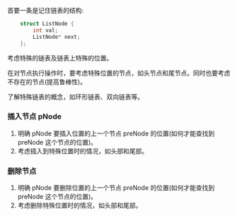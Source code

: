 
首要一条是记住链表的结构:
```c
    struct ListNode {
        int val;
        ListNode* next;
    };
```

考虑特殊的链表及链表上特殊的位置。

在对节点执行操作时，要考虑特殊位置的节点，如头节点和尾节点。同时也要考虑不存在的节点(提高鲁棒性)。

了解特殊链表的概念，如环形链表、双向链表等。

### 插入节点 pNode

1. 明确 pNode 要插入位置的上一个节点 preNode 的位置(如何才能查找到 preNode 这个节点的位置)。
2. 考虑插入到特殊位置时的情况，如头部和尾部。

### 删除节点

1. 明确 pNode 要删除位置的上一个节点 preNode 的位置(如何才能查找到 preNode 这个节点的位置)。
2. 考虑删除特殊位置时的情况，如头部和尾部。
